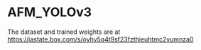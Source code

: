 # AFM_YOLOv3

The dataset and trained weights are at https://iastate.box.com/s/oyhy5q4t9sf23fzthieuhtmc2vumnza0
